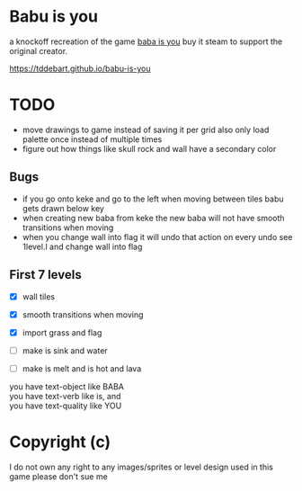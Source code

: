# Babu is you

a knockoff recreation of the game [baba is you](https://store.steampowered.com/app/736260/Baba_Is_You/) buy it steam to support the original creator.

https://tddebart.github.io/babu-is-you

# TODO

- move drawings to game instead of saving it per grid also only load palette once instead of multiple times
- figure out how things like skull rock and wall have a secondary color

## Bugs

- if you go onto keke and go to the left when moving between tiles babu gets drawn below key
- when creating new baba from keke the new baba will not have smooth transitions when moving
- when you change wall into flag it will undo that action on every undo see 1level.l and change wall into flag


## First 7 levels
- [x] wall tiles
- [x] smooth transitions when moving
- [x] import grass and flag
- [ ] make is sink and water
- [ ] make is melt and is hot and lava



you have text-object like BABA  
you have text-verb like is, and  
you have text-quality like YOU


# Copyright (c)

I do not own any right to any images/sprites or level design used in this game please don't sue me